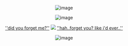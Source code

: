 <p align="center">
  <img src="https://64.media.tumblr.com/c1dfb81615cd7718888bdd060109175b/975ccc908c28de52-85/s1280x1920/5b6ab5a350f74f9fe4bc1073397b2f253f877129.pnj" alt="image"/>
</p>
<p align="center">
  <img src="https://media1.tenor.com/m/VAXAkRcRWfEAAAAC/honkai-honkai-star-rail.gif" alt="image"/>
</p>
<p align="center">
  <a href="https://www.tiktok.com/@cymairo/video/7508400630390672662">''did you forget me?''</a>
  <img src="https://64.media.tumblr.com/1d3aa07d7e8db63282798f5461574fe4/b4341889ef2ddd8b-0b/s75x75_c1/326b4ef25d02445406e9868c3601a15b54bef3ca.gifv" />
  <a href="https://www.tiktok.com/@hyakvyas/video/7506227613766077718">''hah..forget you? like i'd ever..''</a>
</p>
<p align="center">
  <img src="https://64.media.tumblr.com/c95df7326b04ce7b9f4b9af467044acd/975ccc908c28de52-31/s1280x1920/5c5d4be77c11e94b221781b3b57f26cbc3cd22e6.pnj" alt="image"/>
</p>




